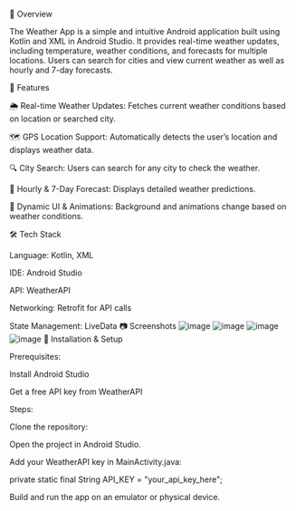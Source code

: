 📌 Overview

The Weather App is a simple and intuitive Android application built using Kotlin and XML in Android Studio. It provides real-time weather updates, including temperature, weather conditions, and forecasts for multiple locations. Users can search for cities and view current weather as well as hourly and 7-day forecasts.

🚀 Features

🌦️ Real-time Weather Updates: Fetches current weather conditions based on location or searched city.

🗺️ GPS Location Support: Automatically detects the user’s location and displays weather data.

🔍 City Search: Users can search for any city to check the weather.

📅 Hourly & 7-Day Forecast: Displays detailed weather predictions.

🎨 Dynamic UI & Animations: Background and animations change based on weather conditions.

🛠️ Tech Stack

Language: Kotlin, XML

IDE: Android Studio

API: WeatherAPI

Networking: Retrofit for API calls

State Management: LiveData
📷 Screenshots
![image](https://github.com/user-attachments/assets/cca46b3e-eff5-4ecd-97f4-8ecb312456af)
![image](https://github.com/user-attachments/assets/da03a1bc-5304-4a48-a73f-0f4ee53bdd9b)
![image](https://github.com/user-attachments/assets/7fd1d0ce-5bda-43be-88d5-e7c0b21cb77e)
![image](https://github.com/user-attachments/assets/dfc7f5bd-85c3-40c1-8f33-10097b269787)
🔧 Installation & Setup

Prerequisites:

Install Android Studio

Get a free API key from WeatherAPI

Steps:

Clone the repository:

Open the project in Android Studio.

Add your WeatherAPI key in MainActivity.java:

private static final String API_KEY = "your_api_key_here";

Build and run the app on an emulator or physical device.
